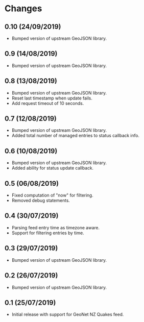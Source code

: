 # Changes

## 0.10 (24/09/2019)
* Bumped version of upstream GeoJSON library.

## 0.9 (14/08/2019)
* Bumped version of upstream GeoJSON library.

## 0.8 (13/08/2019)
* Bumped version of upstream GeoJSON library.
* Reset last timestamp when update fails.
* Add request timeout of 10 seconds.

## 0.7 (12/08/2019)
* Bumped version of upstream GeoJSON library.
* Added total number of managed entries to status callback info.

## 0.6 (10/08/2019)
* Bumped version of upstream GeoJSON library.
* Added ability for status update callback.

## 0.5 (06/08/2019)
* Fixed computation of "now" for filtering.
* Removed debug statements.

## 0.4 (30/07/2019)
* Parsing feed entry time as timezone aware.
* Support for filtering entries by time.

## 0.3 (29/07/2019)
* Bumped version of upstream GeoJSON library.

## 0.2 (26/07/2019)
* Bumped version of upstream GeoJSON library.

## 0.1 (25/07/2019)
* Initial release with support for GeoNet NZ Quakes feed.
